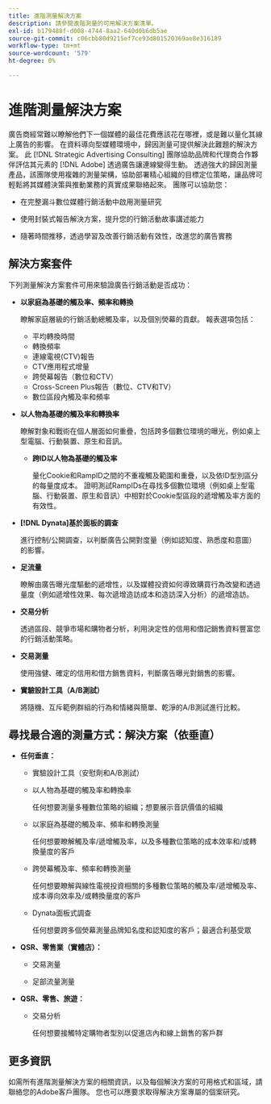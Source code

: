 ```yaml
---
title: 進階測量解決方案
description: 請參閱進階測量的可用解決方案清單。
exl-id: b179488f-d008-4744-8aa2-640d0b6db5ae
source-git-commit: c06cbb80d9215ef7ce93d801520369ae8e316189
workflow-type: tm+mt
source-wordcount: '579'
ht-degree: 0%

---
```


# 進階測量解決方案

廣告商經常難以瞭解他們下一個媒體的最佳花費應該花在哪裡，或是難以量化其線上廣告的影響。 在資料導向型媒體環境中，歸因測量可提供解決此難題的解決方案。 此 [!DNL Strategic Advertising Consulting] 團隊協助品牌和代理商合作夥伴評估其元素的 [!DNL Adobe] 透過廣告讓連線變得生動。 透過強大的歸因測量產品，該團隊使用複雜的測量架構，協助部署精心組織的目標定位策略，讓品牌可輕鬆將其媒體決策與推動業務的真實成果聯絡起來。 團隊可以協助您：

* 在完整漏斗數位媒體行銷活動中啟用測量研究

* 使用封裝式報告解決方案，提升您的行銷活動故事講述能力

* 隨著時間推移，透過學習及改善行銷活動有效性，改進您的廣告實務

## 解決方案套件

下列測量解決方案套件可用來驗證廣告行銷活動是否成功：

* **以家庭為基礎的觸及率、頻率和轉換**

  瞭解家庭層級的行銷活動總觸及率，以及個別熒幕的貢獻。 報表選項包括：

   * 平均轉換時間
   * 轉換頻率
   * 連線電視(CTV)報告
   * CTV應用程式增量
   * 跨熒幕報告（數位和CTV）
   * Cross-Screen Plus報告（數位、CTV和TV）
   * 數位區段內觸及率和頻率

* **以人物為基礎的觸及率和轉換率**

  瞭解對象和戰術在個人層面如何重疊，包括跨多個數位環境的曝光，例如桌上型電腦、行動裝置、原生和音訊。

   * **跨ID以人物為基礎的觸及率**

     量化Cookie和RampID之間的不重複觸及範圍和重疊，以及依ID型別區分的每量度成本。 證明測試RampIDs在尋找多個數位環境（例如桌上型電腦、行動裝置、原生和音訊）中相對於Cookie型區段的遞增觸及率方面的有效性。

* **[!DNL Dynata]基於面板的調查**

  進行控制/公開調查，以判斷廣告公開對度量（例如認知度、熟悉度和意圖）的影響。

* **足流量**

  瞭解由廣告曝光度驅動的遞增性，以及媒體投資如何導致購買行為改變和透過量度（例如遞增性效果、每次遞增造訪成本和造訪深入分析）的遞增造訪。

* **交易分析**

  透過區段、競爭市場和購物者分析，利用決定性的信用和借記銷售資料豐富您的行銷活動策略。

* **交易測量**

  使用強健、確定的信用和借方銷售資料，判斷廣告曝光對銷售的影響。

* **實驗設計工具（A/B測試）**

  將隨機、互斥範例群組的行為和情緒與簡單、乾淨的A/B測試進行比較。

## 尋找最合適的測量方式：解決方案（依垂直）

* **任何垂直：**

   * 實驗設計工具（安慰劑和A/B測試）

   * 以人物為基礎的觸及率和轉換率

     任何想要測量多種數位策略的組織；想要展示音訊價值的組織

   * 以家庭為基礎的觸及率、頻率和轉換測量

     任何想要瞭解觸及率/遞增觸及率，以及多種數位策略的成本效率和/或轉換量度的客戶

   * 跨熒幕觸及率、頻率和轉換測量

     任何想要瞭解與線性電視投資相關的多種數位策略的觸及率/遞增觸及率、成本導向效率及/或轉換量度的客戶

   * Dynata面板式調查

     任何想要跨多個熒幕測量品牌知名度和認知度的客戶；最適合利基受眾

* **QSR、零售業（實體店）：**

   * 交易測量

   * 足部流量測量

* **QSR、零售、旅遊：**

   * 交易分析

     任何想要接觸特定購物者型別以促進店內和線上銷售的客戶群

## 更多資訊

如需所有進階測量解決方案的相關資訊，以及每個解決方案的可用格式和區域，請聯絡您的Adobe客戶團隊。 您也可以應要求取得解決方案專屬的個案研究。
